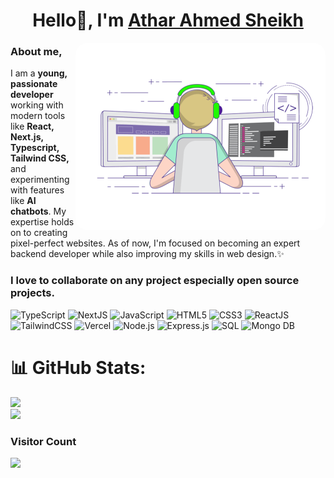 <h1 align="center">Hello👋, I'm <a href="https://www.linkedin.com/in/usairamshaikh/">Athar Ahmed Sheikh</a></h1>
<img align="right" alt="Coding" width="400" style="border-radius:20px;"
	src="https://raw.githubusercontent.com/devSouvik/devSouvik/master/gif3.gif"/>


<h3>About me,</h3>
<p>I am a <strong>young, passionate developer</strong> working with modern tools like <strong>React, Next.js, Typescript, Tailwind CSS,</strong> and experimenting with features like <strong>AI chatbots</strong>. My expertise holds on to creating pixel-perfect websites. As of now, I'm focused on becoming an expert backend developer while also improving my skills in web design.✨</p>

<h3>I love to collaborate on any project especially open source projects.</h3>
 <div id="badges">
    <img src="https://img.shields.io/badge/typescript-%23007ACC.svg?style=for-the-badge&logo=typescript&logoColor=white" alt="TypeScript" />
    <img src="https://img.shields.io/badge/Next-black?style=for-the-badge&logo=next.js&logoColor=white" alt="NextJS"/>
    <img src="https://img.shields.io/badge/javascript-%23323330.svg?style=for-the-badge&logo=javascript&logoColor=%23F7DF1E" alt="JavaScript"/>
    <img src="https://img.shields.io/badge/html5-%23E34F26.svg?style=for-the-badge&logo=html5&logoColor=white" alt="HTML5" />
    <img src="https://img.shields.io/badge/css3-%231572B6.svg?style=for-the-badge&logo=css3&logoColor=white" alt="CSS3" />
    <img src="https://img.shields.io/badge/react-%2320232a.svg?style=for-the-badge&logo=react&logoColor=%2361DAFB" alt="ReactJS" />
    <img src="https://img.shields.io/badge/tailwindcss-%2338B2AC.svg?style=for-the-badge&logo=tailwind-css&logoColor=white" alt="TailwindCSS" />
    <img src="https://img.shields.io/badge/vercel-%23000000.svg?style=for-the-badge&logo=vercel&logoColor=white" alt="Vercel" />
    <img src="https://img.shields.io/badge/Node.js-43853D?style=for-the-badge&logo=node.js&logoColor=white" alt="Node.js" />
    <img src="https://img.shields.io/badge/Express.js-404D59?style=for-the-badge" alt="Express.js" />
    <img src="https://img.shields.io/badge/MySQL-00000F?style=for-the-badge&logo=mysql&logoColor=white" alt="SQL" />
    <img src="https://img.shields.io/badge/MongoDB-4EA94B?style=for-the-badge&logo=mongodb&logoColor=white" alt="Mongo DB" />
   
# 📊 GitHub Stats:
![](https://github-readme-stats.vercel.app/api?username=AtharAhmedSheikh&theme=default&hide_border=false&include_all_commits=true&count_private=false)<br/>
![](https://github-readme-stats.vercel.app/api/top-langs/?username=AtharAhmedSheikh&theme=default&hide_border=false&include_all_commits=true&count_private=false&layout=compact)

<h3>Visitor Count</h3>
<p >
<img src="https://visitor-count-b8lb.vercel.app/api/AtharAhmedSheikh/visitor-count" />
</p>
